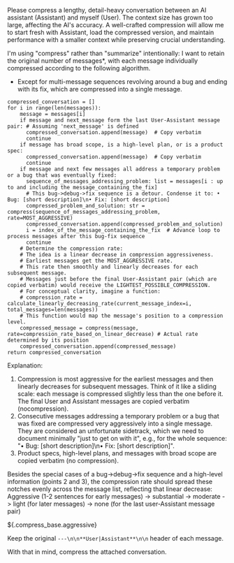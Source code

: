 Please compress a lengthy, detail-heavy conversation between an AI assistant (Assistant) and myself (User). The context size has grown too large, affecting the AI's accuracy. A well-crafted compression will allow me to start fresh with Assistant, load the compressed version, and maintain performance with a smaller context while preserving crucial understanding.

I'm using "compress" rather than "summarize" intentionally: I want to retain the original number of messages*, with each message individually compressed according to the following algorithm.
* Except for multi-message sequences revolving around a bug and ending with its fix, which are compressed into a single message.

```conversation compression conceptual algorithm
compressed_conversation = []
for i in range(len(messages)):
    message = messages[i]
    if message and next_message form the last User-Assistant message pair: # Assuming 'next_message' is defined
      compressed_conversation.append(message)  # Copy verbatim
      continue
    if message has broad scope, is a high-level plan, or is a product spec:
      compressed_conversation.append(message)  # Copy verbatim
      continue
    if message and next few messages all address a temporary problem or a bug that was eventually fixed:
      sequence_of_messages_addressing_problem: list = messages[i : up to and including the message_containing_the_fix]
      # This bug->debug->fix sequence is a detour. Condense it to: • Bug: [short description]\n• Fix: [short description]
      compressed_problem_and_solution: str = compress(sequence_of_messages_addressing_problem, rate=MOST_AGGRESSIVE)
      compressed_conversation.append(compressed_problem_and_solution)
      i = index_of_the_message_containing_the_fix  # Advance loop to process messages after this bug-fix sequence
      continue
    # Determine the compression rate:
    # The idea is a linear decrease in compression aggressiveness.
    # Earliest messages get the MOST_AGGRESSIVE rate.
    # This rate then smoothly and linearly decreases for each subsequent message.
    # Messages just before the final User-Assistant pair (which are copied verbatim) would receive the LIGHTEST_POSSIBLE_COMPRESSION.
    # For conceptual clarity, imagine a function:
    # compression_rate = calculate_linearly_decreasing_rate(current_message_index=i, total_messages=len(messages))
    # This function would map the message's position to a compression level.
    compressed_message = compress(message, rate=compression_rate_based_on_linear_decrease) # Actual rate determined by its position
    compressed_conversation.append(compressed_message)
return compressed_conversation
```

Explanation:
1.  Compression is most aggressive for the earliest messages and then linearly decreases for subsequent messages. Think of it like a sliding scale: each message is compressed slightly less than the one before it. The final User and Assistant messages are copied verbatim (nocompression).
2.  Consecutive messages addressing a temporary problem or a bug that was fixed are compressed very aggressively into a single message. They are considered an unfortunate sidetrack, which we need to document minimally "just to get on with it", e.g., for the whole sequence: "• Bug: [short description]\n• Fix: [short description]".
3.  Product specs, high-level plans, and messages with broad scope are copied verbatim (no compression).

Besides the special cases of a bug->debug->fix sequence and a high-level information (points 2 and 3), the compression rate should spread these notches evenly across the message list, reflecting that linear decrease:
Aggressive (1-2 sentences for early messages) -> substantial -> moderate -> light (for later messages) -> none (for the last user-Assistant message pair)

${.compress_base.aggressive}

Keep the original `---\n\n**User|Assistant**\n\n` header of each message.

With that in mind, compress the attached conversation.

